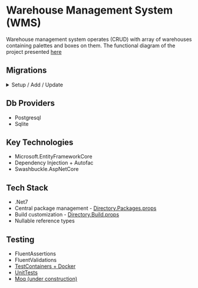 # Warehouse Management System (WMS)
Warehouse management system operates (CRUD) with array of warehouses containing palettes and boxes on them.
The functional diagram of the project presented [here](https://github.com/Demosfen/cs10dotnet6/blob/Wms.CleanArchitecture/Wms.Web/Structure.md) 

## Migrations
<details>
<summary>Setup / Add / Update</summary>

### Setup
```bash
dotnet tool install --global dotnet-ef
```

### Add new migrations in src/ (Sqlite)
```bash
dotnet ef migrations add InitialCreate --startup-project src/Api/Api.csproj --project src/Store.Sqlite/Store.Sqlite.csproj --context Wms.Web.Store.Sqlite.WarehouseDbContext
```

### Add new migrations in src/ (Postgres)
```bash
dotnet ef migrations add InitialMigration --startup-project src/Api/Api.csproj --project src/Store.Postgres/Store.Postgres.csproj --context Wms.Web.Store.Postgres.WarehouseDbContext
```

### Update database
```bash
dotnet ef database update
```
</details>

## Db Providers
- Postgresql
- Sqlite

## Key Technologies
- Microsoft.EntityFrameworkCore
- Dependency Injection + Autofac
- Swashbuckle.AspNetCore

## Tech Stack
- .Net7
- Central package management - [Directory.Packages.props](https://github.com/Demosfen/cs10dotnet6/blob/Wms.CleanArchitecture/Wms.Web/Directory.Packages.props)
- Build customization - [Directory.Build.props](https://github.com/Demosfen/cs10dotnet6/blob/Wms.CleanArchitecture/Wms.Web/Directory.Build.props)
- Nullable reference types

## Testing
- FluentAssertions
- FluentValidations
- [TestContainers + Docker](https://github.com/Demosfen/cs10dotnet6/tree/Wms.CleanArchitecture/Wms.Web/tests/IntegrationTests)
- [UnitTests](https://github.com/Demosfen/cs10dotnet6/tree/Wms.CleanArchitecture/Wms.Web/tests/UnitTests)
- [Moq (under construction)]()